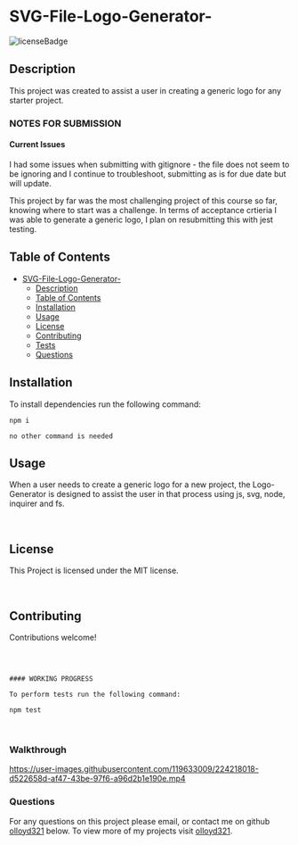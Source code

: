 # SVG-File-Logo-Generator-
![licenseBadge](https://img.shields.io/badge/License-MIT-red)

## Description 

This project was created to assist a user in creating a generic logo for any starter project.

### NOTES FOR SUBMISSION

#### Current Issues 

I had some issues when submitting with gitignore - the file does not seem to be ignoring and I continue to troubleshoot, submitting as is for due date but will update.

This project by far was the most challenging project of this course so far, knowing where to start was a challenge. In terms of acceptance crtieria I was able to generate a generic logo, I plan on resubmitting this with jest testing.

## Table of Contents

- [SVG-File-Logo-Generator-](#svg-file-logo-generator-)
  - [Description](#description)
  - [Table of Contents](#table-of-contents)
  - [Installation](#installation)
  - [Usage](#usage)
  - [License](#license)
  - [Contributing](#contributing)
  - [Tests](#tests)
  - [Questions](#questions)

## Installation 

To install dependencies run the following command: 

```
npm i
```
```
no other command is needed
```

## Usage 

When a user needs to create a generic logo for a new project, the Logo-Generator is designed to assist the user in that process using js, svg, node, inquirer and fs.

<br>

## License 
  
This Project is licensed under the MIT license.

<br>

## Contributing

Contributions welcome!

<br>

``` ## Tests

#### WORKING PROGRESS

To perform tests run the following command: 

npm test 
```

<br>

### Walkthrough

https://user-images.githubusercontent.com/119633009/224218018-d522658d-af47-43be-97f6-a96d2b1e190e.mp4


### Questions

For any questions on this project please email, or contact me on github  [olloyd321](https://github.com/olloyd321/) below.
To view more of my projects visit [olloyd321](https://github.com/olloyd321/).

